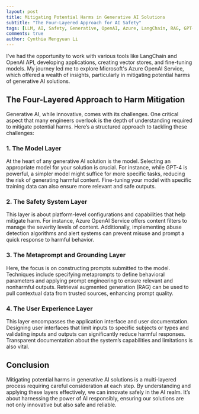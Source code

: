 ```yaml
---
layout: post
title: Mitigating Potential Harms in Generative AI Solutions
subtitle: "The Four-Layered Approach for AI Safety"
tags: [LLM, AI, Safety, Generative, OpenAI, Azure, LangChain, RAG, GPT-4]
comments: true
author: Cynthia Mengyuan Li
---
```


I've had the opportunity to work with various tools like LangChain and OpenAI API, developing applications, creating vector stores, and fine-tuning models. My journey led me to explore Microsoft's Azure OpenAI Service, which offered a wealth of insights, particularly in mitigating potential harms of generative AI solutions.

## The Four-Layered Approach to Harm Mitigation

Generative AI, while innovative, comes with its challenges. One critical aspect that many engineers overlook is the depth of understanding required to mitigate potential harms. Here’s a structured approach to tackling these challenges:

### 1. The Model Layer

At the heart of any generative AI solution is the model. Selecting an appropriate model for your solution is crucial. For instance, while GPT-4 is powerful, a simpler model might suffice for more specific tasks, reducing the risk of generating harmful content. Fine-tuning your model with specific training data can also ensure more relevant and safe outputs.

### 2. The Safety System Layer

This layer is about platform-level configurations and capabilities that help mitigate harm. For instance, Azure OpenAI Service offers content filters to manage the severity levels of content. Additionally, implementing abuse detection algorithms and alert systems can prevent misuse and prompt a quick response to harmful behavior.

### 3. The Metaprompt and Grounding Layer

Here, the focus is on constructing prompts submitted to the model. Techniques include specifying metaprompts to define behavioral parameters and applying prompt engineering to ensure relevant and nonharmful outputs. Retrieval augmented generation (RAG) can be used to pull contextual data from trusted sources, enhancing prompt quality.

### 4. The User Experience Layer

This layer encompasses the application interface and user documentation. Designing user interfaces that limit inputs to specific subjects or types and validating inputs and outputs can significantly reduce harmful responses. Transparent documentation about the system’s capabilities and limitations is also vital.

## Conclusion

Mitigating potential harms in generative AI solutions is a multi-layered process requiring careful consideration at each step. By understanding and applying these layers effectively, we can innovate safely in the AI realm. It’s about harnessing the power of AI responsibly, ensuring our solutions are not only innovative but also safe and reliable.
